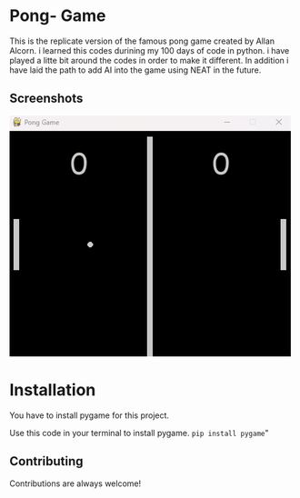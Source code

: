 
# Pong- Game

This is the replicate version of the famous pong game created by Allan Alcorn. i learned this codes durining my 100 days of code in python. i have played a litte bit around the codes in order to make it different. In addition i have laid the path to add AI into the game using NEAT in the future.

## Screenshots

![App Screenshot](https://github.com/ChristyThomas95/Pong-Game/blob/master/Screenshot/Animation.gif)


# Installation

You have to install pygame for this project.

Use this code in your terminal to install pygame.   `pip install pygame`"

## Contributing

Contributions are always welcome!
